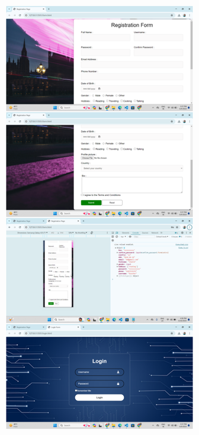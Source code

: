 <img src="https://github.com/mdshakibkoushar/Traning-session-2/blob/main/Screenshot%20(7).png">
<img src="https://github.com/mdshakibkoushar/Traning-session-2/blob/main/Screenshot%20(8).png">
<img src="https://github.com/mdshakibkoushar/Traning-session-2/blob/main/Screenshot%20(10).png">
<img src="https://github.com/mdshakibkoushar/Traning-session-2/blob/main/Screenshot%20(9).png">
